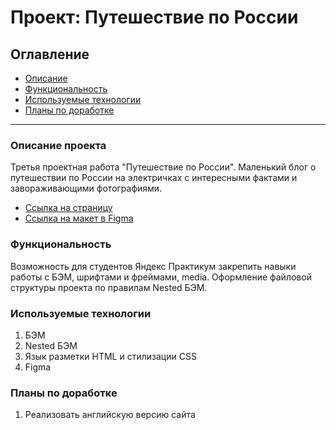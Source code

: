 # Проект: Путешествие по России

## Оглавление
* [Описание](#Описание)
* [Функциональность](#Функциональность)
* [Используемые технологии](#Tехнологии)
* [Планы по доработке](#Планы)
________________________________
<a name="Описание"></a>
### Описание проекта
Третья проектная работа "Путешествие по России".
Маленький блог о путешествии по России на электричках с интересными фактами и завораживающими фотографиями.
* [Ссылка на страницу](https://korolevaanastasia.github.io/russian-travel/)
* [Ссылка на макет в Figma](https://www.figma.com/file/5S2WSbEFL6awjVWJ0NWL8Q/Sprint-3_-Russia-_-desktop-mobile?node-id=28503%3A0)

<a name="Функциональность"></a>
### Функциональность
Возможность для студентов Яндекс Практикум закрепить навыки работы с БЭМ, шрифтами и фреймами, media.
Оформление файловой структуры проекта по правилам Nested БЭМ.

<a name="Tехнологии"></a>
### Используемые технологии
1. БЭМ
2. Nested БЭМ
3. Язык разметки HTML и стилизации CSS
4. Figma

<a name="Планы"></a>
### Планы по доработке
1. Реализовать английскую версию сайта
